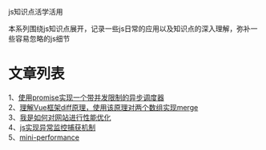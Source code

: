 js知识点活学活用

本系列围绕js知识点展开，记录一些js日常的应用以及知识点的深入理解，弥补一些容易忽略的js细节


# 文章列表
1、[使用promise实现一个带并发限制的异步调度器](https://github.com/apollojie/javascript/issues/4)  
2、[理解Vue框架diff原理，使用该原理对两个数组实现merge](https://github.com/apollojie/javascript/issues/3)   
3、[我是如何对网站进行性能优化](https://github.com/apollojie/javascript/issues/5)  
4、[js实现异常监控捕获机制](https://github.com/apollojie/mini-report/blob/master/report-core.js)  
5、[mini-performance](https://github.com/apollojie/mini-performance/blob/master/mini-performance.js)  
